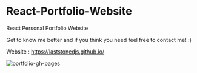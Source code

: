 # React-Portfolio-Website
React Personal Portfolio Website

Get to know me better and if you think you need feel free to contact me! :)

Website : https://laststonedjs.github.io/

![portfolio-gh-pages](https://user-images.githubusercontent.com/58791451/189122255-a52effa5-6821-40d6-b1a7-768cbc1ad4d9.png)
